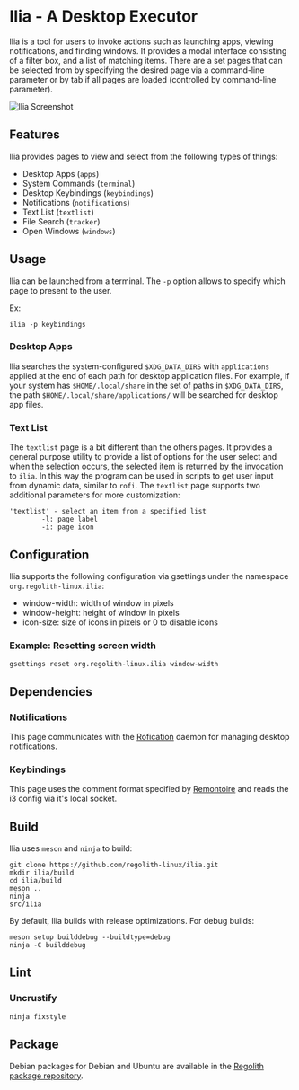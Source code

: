 # Ilia - A Desktop Executor

Ilia is a tool for users to invoke actions such as launching apps, viewing notifications, and finding windows.
It provides a modal interface consisting of a filter box, and a list of matching items.
There are a set pages that can be selected from by specifying the desired page via a command-line parameter or by tab if all pages are loaded (controlled by command-line parameter).

![Ilia Screenshot](https://raw.githubusercontent.com/regolith-linux/ilia/refs/heads/main/screenshot.png)

## Features

Ilia provides pages to view and select from the following types of things:

- Desktop Apps (`apps`)
- System Commands (`terminal`)
- Desktop Keybindings (`keybindings`)
- Notifications (`notifications`)
- Text List (`textlist`)
- File Search (`tracker`)
- Open Windows (`windows`)

## Usage

Ilia can be launched from a terminal. The `-p` option allows to specify which page to present to the user.

Ex:

```
ilia -p keybindings
```

### Desktop Apps

Ilia searches the system-configured `$XDG_DATA_DIRS` with `applications` applied at the end of each path for desktop application files.
For example, if your system has `$HOME/.local/share` in the set of paths in `$XDG_DATA_DIRS`, the path `$HOME/.local/share/applications/` will be searched for desktop app files.

### Text List

The `textlist` page is a bit different than the others pages.
It provides a general purpose utility to provide a list of options for the user select and when the selection occurs, the selected item is returned by the invocation to `ilia`.
In this way the program can be used in scripts to get user input from dynamic data, similar to `rofi`.
The `textlist` page supports two additional parameters for more customization:

```
'textlist' - select an item from a specified list
        -l: page label
        -i: page icon
```

## Configuration

Ilia supports the following configuration via gsettings under the namespace `org.regolith-linux.ilia`:

- window-width: width of window in pixels
- window-height: height of window in pixels
- icon-size: size of icons in pixels or 0 to disable icons

### Example: Resetting screen width

```
gsettings reset org.regolith-linux.ilia window-width
```

## Dependencies

### Notifications

This page communicates with the [Rofication](https://github.com/regolith-linux/regolith-rofication) daemon for managing desktop notifications.

### Keybindings

This page uses the comment format specified by [Remontoire](https://github.com/regolith-linux/remontoire) and reads the i3 config via it's local socket.

## Build

Ilia uses `meson` and `ninja` to build:

```shell
git clone https://github.com/regolith-linux/ilia.git
mkdir ilia/build
cd ilia/build
meson ..
ninja
src/ilia
```

By default, Ilia builds with release optimizations. For debug builds:

```shell
meson setup builddebug --buildtype=debug
ninja -C builddebug
```

## Lint

### Uncrustify

```shell
ninja fixstyle
```

## Package

Debian packages for Debian and Ubuntu are available in the [Regolith package repository](https://github.com/regolith-linux/voulage).
